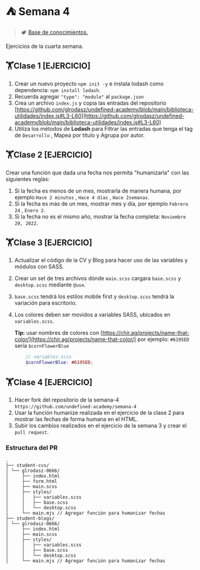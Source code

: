 # ⛺ Semana 4

> 🏕️ [Base de conocimientos.](https://undefinedshell.notion.site/Semana-4-30b7ce779d2d4ab1b9de5982fe199561)

Ejercicios de la cuarta semana.

## 🏋Clase 1 [EJERCICIO]

1. Crear un nuevo proyecto `npm init -y` e instala lodash como dependencia: `npm install lodash`.
2. Recuerda agregar `"type": "module"` al `package.json`
3. Crea un archivo `index.js` y copia las entradas del repositorio [https://github.com/glrodasz/undefined-academy/blob/main/biblioteca-utilidades/index.js#L3-L60](https://github.com/glrodasz/undefined-academy/blob/main/biblioteca-utilidades/index.js#L3-L60)
4. Utiliza los métodos de **Lodash** para Filtrar las entradas que tenga el tag de `Desarrollo` , Mapea por titulo y Agrupa por autor.

## 🏋Clase 2 [EJERCICIO]

Crear una función que dada una fecha nos permita "humanizarla" con las siguientes reglas:

1. Si la fecha es menos de un mes, mostrarla de manera humana, por ejemplo `Hace 2 minutos` , `Hace 4 días` , `Hace 2semanas`.
2. Si la fecha es más de un mes, mostrar mes y día, por ejemplo `Febrero 24` , `Enero 2`.
3. Si la fecha no es el mismo año, mostrar la fecha completa: `Noviembre 20, 2022`.

## 🏋Clase 3 [EJERCICIO]

1. Actualizar el código de la CV y Blog para hacer uso de las variables y módulos con SASS.
2. Crear un set de tres archivos dónde `main.scss` cargara `base.scss` y `desktop.scss` mediante `@use`.
3. `base.scss` tendrá los estilos mobile first y `desktop.scss` tendrá la variación para escritorio.
4. Los colores deben ser movidos a variables SASS, ubicados en `variables.scss`.

    **Tip:**  usar nombres de colores con [https://chir.ag/projects/name-that-color/](https://chir.ag/projects/name-that-color/) por ejemplo: `#6195ED` sería `$cornFlowerBlue`

    ```scss
        // variables.scss
        $cornFlowerBlue: #6195ED;
    ```

## 🏋Clase 4 [EJERCICIO]

1. Hacer fork del repositorio de la semana-4 `https://github.com/undefined-academy/semana-4`
2. Usar la función humanize realizada en el ejercicio de la clase 2 para mostrar las fechas de forma humana en el HTML.
3. Subir los cambios realizados en el ejercicio de la semana 3 y crear el `pull request`.

### Estructura del PR

```MarkdownC
.
├── student-cvs/
│ └── glrodasz-0666/
│     ├── index.html
│     ├── form.html
│     ├── main.scss
│     ├── styles/
│     │   ├── variables.scss
│     │   ├── base.scss
│     │   └── desktop.scss
│     └── main.mjs // Agregar función para humanizar fechas
├── student-blogs/
│ └── glrodasz-0666/
│     ├── index.html
│     ├── main.scss
│     ├── styles/
│     │   ├── variables.scss
│     │   ├── base.scss
│     │   └── desktop.scss
│     └── main.mjs // Agregar función para humanizar fechas
```
